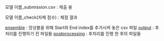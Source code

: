
모델 이름_submission.csv : 제출 용

모델 이름_check(자체 점수)  : 체점 결과

<a href = "https://github.com/GOORM-KAIST-NLP/Korean_MRC/tree/main/result/ensemble">ensemble</a> : 앙상블을 위해 Start와 End index를 추가시켜 놓은 csv 파일
<a href = "https://github.com/GOORM-KAIST-NLP/Korean_MRC/tree/main/result/output">output</a> : 후처리를 진행하기 전 파일들
<a href = "">postprocessing</a> : 후처리를 진행 한 후의 파일들
